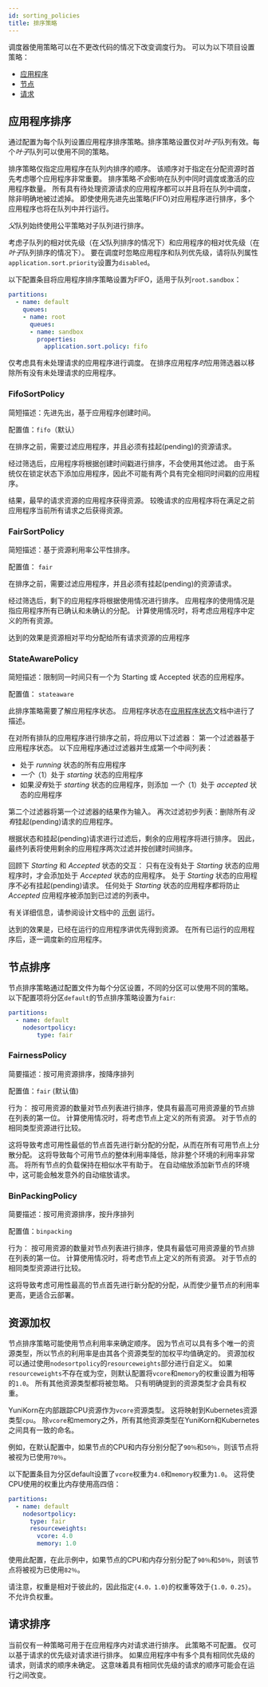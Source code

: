 ```yaml
---
id: sorting_policies
title: 排序策略
---
```


<!--
 * Licensed to the Apache Software Foundation (ASF) under one
 * or more contributor license agreements.  See the NOTICE file
 * distributed with this work for additional information
 * regarding copyright ownership.  The ASF licenses this file
 * to you under the Apache License, Version 2.0 (the
 * "License"); you may not use this file except in compliance
 * with the License.  You may obtain a copy of the License at
 *
 *     http://www.apache.org/licenses/LICENSE-2.0
 *
 * Unless required by applicable law or agreed to in writing, software
 * distributed under the License is distributed on an "AS IS" BASIS,
 * WITHOUT WARRANTIES OR CONDITIONS OF ANY KIND, either express or implied.
 * See the License for the specific language governing permissions and
 * limitations under the License.
 -->

调度器使用策略可以在不更改代码的情况下改变调度行为。
可以为以下项目设置策略：
* [应用程序](#应用程序排序)
* [节点](#节点排序)
* [请求](#请求排序)

## 应用程序排序
通过配置为每个队列设置应用程序排序策略。排序策略设置仅对*叶子*队列有效。每个*叶子*队列可以使用不同的策略。

排序策略仅指定应用程序在队列内排序的顺序。
该顺序对于指定在分配资源时首先考虑哪个应用程序非常重要。
排序策略*不会*影响在队列中同时调度或激活的应用程序数量。
所有具有待处理资源请求的应用程序都可以并且将在队列中调度，除非明确地被过滤掉。
即使使用先进先出策略(FIFO)对应用程序进行排序，多个应用程序也将在队列中并行运行。

*父*队列始终使用公平策略对子队列进行排序。

考虑子队列的相对优先级（在*父*队列排序的情况下）和应用程序的相对优先级（在*叶子*队列排序的情况下）。
要在调度时忽略应用程序和队列优先级，请将队列属性`application.sort.priority`设置为`disabled`。

以下配置条目将应用程序排序策略设置为FIFO，适用于队列`root.sandbox`：

```yaml
partitions:
  - name: default
    queues:
    - name: root
      queues:
      - name: sandbox
        properties:
          application.sort.policy: fifo
```

仅考虑具有未处理请求的应用程序进行调度。
在排序应用程序*时*应用筛选器以移除所有没有未处理请求的应用程序。

### FifoSortPolicy
简短描述：先进先出，基于应用程序创建时间。 

配置值：`fifo`（默认）

在排序之前，需要过滤应用程序，并且必须有挂起(pending)的资源请求。

经过筛选后，应用程序将根据创建时间戳进行排序，不会使用其他过滤。
由于系统仅在锁定状态下添加应用程序，因此不可能有两个具有完全相同时间戳的应用程序。

结果，最早的请求资源的应用程序获得资源。
较晚请求的应用程序将在满足之前应用程序当前所有请求之后获得资源。

### FairSortPolicy
简短描述：基于资源利用率公平性排序。

配置值： `fair`

在排序之前，需要过滤应用程序，并且必须有挂起(pending)的资源请求。

经过筛选后，剩下的应用程序将根据使用情况进行排序。
应用程序的使用情况是指应用程序所有已确认和未确认的分配。
计算使用情况时，将考虑应用程序中定义的所有资源。

达到的效果是资源相对平均分配给所有请求资源的应用程序

### StateAwarePolicy
简短描述：限制同一时间只有一个为 Starting 或 Accepted 状态的应用程序。

配置值： `stateaware`

此排序策略需要了解应用程序状态。
应用程序状态在[应用程序状态](design/scheduler_object_states.md#application-state)文档中进行了描述。

在对所有排队的应用程序进行排序之前，将应用以下过滤器：
第一个过滤器基于应用程序状态。
以下应用程序通过过滤器并生成第一个中间列表：
* 处于 *running* 状态的所有应用程序
* *一个*（1）处于 *starting* 状态的应用程序
* 如果*没有*处于 *starting* 状态的应用程序，则添加 *一个*（1）处于 *accepted* 状态的应用程序

第二个过滤器将第一个过滤器的结果作为输入。
再次过滤初步列表：删除所有*没有*挂起(pending)请求的应用程序。

根据状态和挂起(pending)请求进行过滤后，剩余的应用程序将进行排序。
因此，最终列表将使用剩余的应用程序两次过滤并按创建时间排序。

回顾下 *Starting* 和 *Accepted* 状态的交互：
只有在没有处于 *Starting* 状态的应用程序时，才会添加处于 *Accepted* 状态的应用程序。
处于 *Starting* 状态的应用程序不必有挂起(pending)请求。
任何处于 *Starting* 状态的应用程序都将防止 *Accepted* 应用程序被添加到已过滤的列表中。

有关详细信息，请参阅设计文档中的 [示例](design/state_aware_scheduling.md#example-run) 运行。

达到的效果是，已经在运行的应用程序讲优先得到资源。
在所有已运行的应用程序后，逐一调度新的应用程序。


## 节点排序
节点排序策略通过配置文件为每个分区设置，不同的分区可以使用不同的策略。
以下配置项将分区`default`的节点排序策略设置为`fair`:
```yaml
partitions:
  - name: default
    nodesortpolicy:
        type: fair
```

### FairnessPolicy
简要描述：按可用资源排序，按降序排列

配置值：`fair` (默认值)

行为：
按可用资源的数量对节点列表进行排序，使具有最高可用资源量的节点排在列表的第一位。
计算使用情况时，将考虑节点上定义的所有资源。
对于节点的相同类型资源进行比较。

这将导致考虑可用性最低的节点首先进行新分配的分配，从而在所有可用节点上分散分配。
这将导致每个可用节点的整体利用率降低，除非整个环境的利用率非常高。
将所有节点的负载保持在相似水平有助于。
在自动缩放添加新节点的环境中，这可能会触发意外的自动缩放请求。   

### BinPackingPolicy
简要描述：按可用资源排序，按升序排列

配置值：`binpacking`

行为：
按可用资源的数量对节点列表进行排序，使具有最低可用资源量的节点排在列表的第一位。
计算使用情况时，将考虑节点上定义的所有资源。
对于节点的相同类型资源进行比较。

这将导致考虑可用性最高的节点首先进行新分配的分配，从而使少量节点的利用率更高，更适合云部署。

## 资源加权
节点排序策略可能使用节点利用率来确定顺序。
因为节点可以具有多个唯一的资源类型，所以节点的利用率是由其各个资源类型的加权平均值确定的。
资源加权可以通过使用`nodesortpolicy`的`resourceweights`部分进行自定义。
如果`resourceweights`不存在或为空，则默认配置将`vcore`和`memory`的权重设置为相等的`1.0`。
所有其他资源类型都将被忽略。
只有明确提到的资源类型才会具有权重。

YuniKorn在内部跟踪CPU资源作为`vcore`资源类型。
这将映射到Kubernetes资源类型`cpu`。
除`vcore`和memory之外，所有其他资源类型在YuniKorn和Kubernetes之间具有一致的命名。

例如，在默认配置中，如果节点的CPU和内存分别分配了`90％`和`50％`，则该节点将被视为已使用`70％`。

以下配置条目为分区default设置了`vcore`权重为`4.0`和`memory`权重为`1.0`。
这将使CPU使用的权重比内存使用高四倍：
```yaml
partitions:
  - name: default
    nodesortpolicy:
      type: fair
      resourceweights:
        vcore: 4.0
        memory: 1.0
```

使用此配置，在此示例中，如果节点的CPU和内存分别分配了`90％`和`50％`，则该节点将被视为已使用`82％`。

请注意，权重是相对于彼此的，因此指定`{4.0，1.0}`的权重等效于`{1.0，0.25}`。不允许负权重。

## 请求排序
当前仅有一种策略可用于在应用程序内对请求进行排序。
此策略不可配置。
仅可以基于请求的优先级对请求进行排序。
如果应用程序中有多个具有相同优先级的请求，则请求的顺序未确定。
这意味着具有相同优先级的请求的顺序可能会在运行之间改变。